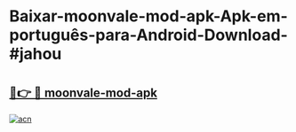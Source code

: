 # Baixar-moonvale-mod-apk-Apk-em-português​-para-Android-Download-#jahou

# <h2><a href="https://ainizakaria.my?title=moonvale-mod-apk&ref=24M">🔗👉 🔴 moonvale-mod-apk</a></h2>

[![acn](https://github.com/user-attachments/assets/0f9c940e-d8b0-45ae-aac7-cd30a18b3e1c)](https://ainizakaria.my?title=moonvale-mod-apk&ref=24M)

